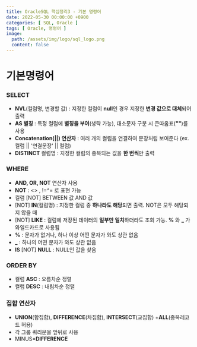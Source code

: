 ```yaml
---
title: OracleSQL 핵심정리3 - 기본 명령어
date: 2022-05-30 00:00:00 +0900
categories: [ SQL, Oracle ]
tags: [ Oracle, 명령어 ]
image:
  path: /assets/img/logo/sql_logo.png
  content: false
---
```


# **기본명령어**

### SELECT

- **NVL**(컬럼명, 변경할 값) : 지정한 컬럼이 **null**인 경우 지정한 **변경 값으로 대체**되어 출력
- **AS 별칭** : 특정 컬럼에 **별칭을 부여**(생략 가능), 대소문자 구분 시 큰따옴표(**""**)를 사용
- **Concatenation(\|\|) 연산자** : 여러 개의 컬럼을 연결하여 문장처럼 보여준다 (ex. 컬럼 \|\| '연결문장' \|\| 컬럼)
- **DISTINCT** 컬럼명 : 지정한 컬럼의 중복되는 값을 **한 번씩**만 출력

### WHERE

- **AND, OR, NOT** 연산자 사용
- **NOT** : <> , !=^= 로 표현 가능
- 컬럼 \[NOT\] BETWEEN 값 AND 값
- \[NOT\] **IN**(컬럼명) : 지정한 컬럼 중 **하나라도 해당**되면 출력. NOT은 모두 해당되지 않을 때
- \[NOT\] **LIKE** : 컬럼에 저장된 데이터의 **일부만 일치**하더라도 조회 가능. **%** 와 **\_** 가 와일드카드로 사용됨
- **%** : 문자가 없거나, 하나 이상 어떤 문자가 와도 상관 없음
- **\_** : 하나의 어떤 문자가 와도 상관 없음
- **IS** \[NOT\] **NULL** : NULL인 값을 찾음

### ORDER BY

- 컬럼 **ASC** : 오름차순 정렬
- 컬럼 **DESC** : 내림차순 정렬

### 집합 연산자

- **UNION**(합집합), **DIFFERENCE**(차집합), **INTERSECT**(교집합) +**ALL**(중복레코드 허용)
- 각 그룹 쿼리문을 앞뒤로 사용
- MINUS=**DIFFERENCE**

